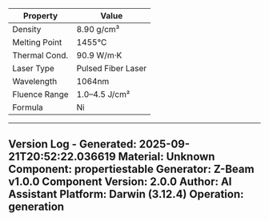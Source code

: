 | Property | Value |
|----------|-------|
| Density | 8.90 g/cm³ |
| Melting Point | 1455°C |
| Thermal Cond. | 90.9 W/m·K |
| Laser Type | Pulsed Fiber Laser |
| Wavelength | 1064nm |
| Fluence Range | 1.0–4.5 J/cm² |
| Formula | Ni |


---
Version Log - Generated: 2025-09-21T20:52:22.036619
Material: Unknown
Component: propertiestable
Generator: Z-Beam v1.0.0
Component Version: 2.0.0
Author: AI Assistant
Platform: Darwin (3.12.4)
Operation: generation
---